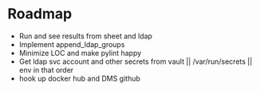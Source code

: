 # Roadmap

  - Run and see results from sheet and ldap
  - Implement append_ldap_groups
  - Minimize LOC and make pylint happy
  - Get ldap svc account and other secrets from vault || /var/run/secrets || env in that order
  - hook up docker hub and DMS github

